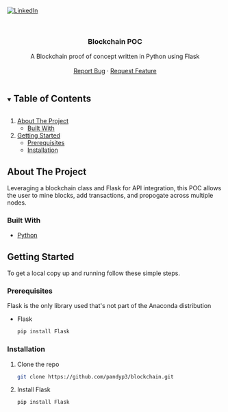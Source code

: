 <!--
*** Thanks for checking out the Best-README-Template. If you have a suggestion
*** that would make this better, please fork the repo and create a pull request
*** or simply open an issue with the tag "enhancement".
*** Thanks again! Now go create something AMAZING! :D
***
***
***
*** To avoid retyping too much info. Do a search and replace for the following:
*** pandyp3, blockchain, twitter_handle, parthpandya.utsc@gmail.com, Blockchain POC, A Blockchain proof of concept written in Python using Flask
-->



<!-- PROJECT SHIELDS -->
<!--
*** I'm using markdown "reference style" links for readability.
*** Reference links are enclosed in brackets [ ] instead of parentheses ( ).
*** See the bottom of this document for the declaration of the reference variables
*** for contributors-url, forks-url, etc. This is an optional, concise syntax you may use.
*** https://www.markdownguide.org/basic-syntax/#reference-style-links
-->

[![LinkedIn][linkedin-shield]][linkedin-url]



<!-- PROJECT LOGO -->
<br />
<p align="center">

  <h3 align="center">Blockchain POC</h3>

  <p align="center">
    A Blockchain proof of concept written in Python using Flask
    <br />
    <br />
    <a href="https://github.com/pandyp3/blockchain/issues">Report Bug</a>
    ·
    <a href="https://github.com/pandyp3/blockchain/issues">Request Feature</a>
  </p>
</p>



<!-- TABLE OF CONTENTS -->
<details open="open">
  <summary><h2 style="display: inline-block">Table of Contents</h2></summary>
  <ol>
    <li>
      <a href="#about-the-project">About The Project</a>
      <ul>
        <li><a href="#built-with">Built With</a></li>
      </ul>
    </li>
    <li>
      <a href="#getting-started">Getting Started</a>
      <ul>
        <li><a href="#prerequisites">Prerequisites</a></li>
        <li><a href="#installation">Installation</a></li>
      </ul>
    </li>
  </ol>
</details>



<!-- ABOUT THE PROJECT -->
## About The Project

Leveraging a blockchain class and Flask for API integration, this POC allows the user to mine blocks, add transactions, and propogate across multiple nodes.

### Built With

* [Python]()



<!-- GETTING STARTED -->
## Getting Started

To get a local copy up and running follow these simple steps.

### Prerequisites

Flask is the only library used that's not part of the Anaconda distribution
* Flask
  ```sh
  pip install Flask
  ```

### Installation

1. Clone the repo
   ```sh
   git clone https://github.com/pandyp3/blockchain.git
   ```
2. Install Flask
   ```sh
   pip install Flask
   ```



<!-- MARKDOWN LINKS & IMAGES -->
<!-- https://www.markdownguide.org/basic-syntax/#reference-style-links -->
[contributors-shield]: https://img.shields.io/github/contributors/pandyp3/repo.svg?style=for-the-badge
[contributors-url]: https://github.com/pandyp3/blockchain/graphs/contributors
[forks-shield]: https://img.shields.io/github/forks/pandyp3/repo.svg?style=for-the-badge
[forks-url]: https://github.com/pandyp3/blockchain/network/members
[stars-shield]: https://img.shields.io/github/stars/pandyp3/repo.svg?style=for-the-badge
[stars-url]: https://github.com/pandyp3/blockchain/stargazers
[issues-shield]: https://img.shields.io/github/issues/pandyp3/repo.svg?style=for-the-badge
[issues-url]: https://github.com/pandyp3/blockchain/issues
[license-shield]: https://img.shields.io/github/license/pandyp3/repo.svg?style=for-the-badge
[license-url]: https://github.com/pandyp3/blockchain/blob/master/LICENSE.txt
[linkedin-shield]: https://img.shields.io/badge/-LinkedIn-black.svg?style=for-the-badge&logo=linkedin&colorB=555
[linkedin-url]: https://www.linkedin.com/in/parth-pandya-cfa-50140544/
